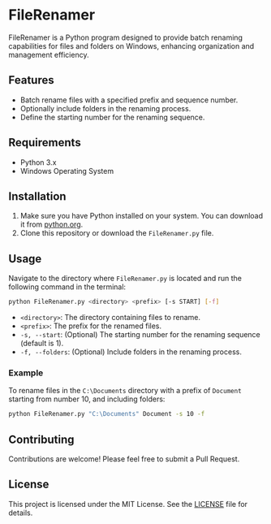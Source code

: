 # FileRenamer

FileRenamer is a Python program designed to provide batch renaming capabilities for files and folders on Windows, enhancing organization and management efficiency.

## Features

- Batch rename files with a specified prefix and sequence number.
- Optionally include folders in the renaming process.
- Define the starting number for the renaming sequence.

## Requirements

- Python 3.x
- Windows Operating System

## Installation

1. Make sure you have Python installed on your system. You can download it from [python.org](https://www.python.org/).
2. Clone this repository or download the `FileRenamer.py` file.

## Usage

Navigate to the directory where `FileRenamer.py` is located and run the following command in the terminal:

```bash
python FileRenamer.py <directory> <prefix> [-s START] [-f]
```

- `<directory>`: The directory containing files to rename.
- `<prefix>`: The prefix for the renamed files.
- `-s, --start`: (Optional) The starting number for the renaming sequence (default is 1).
- `-f, --folders`: (Optional) Include folders in the renaming process.

### Example

To rename files in the `C:\Documents` directory with a prefix of `Document` starting from number 10, and including folders:

```bash
python FileRenamer.py "C:\Documents" Document -s 10 -f
```

## Contributing

Contributions are welcome! Please feel free to submit a Pull Request.

## License

This project is licensed under the MIT License. See the [LICENSE](LICENSE) file for details.